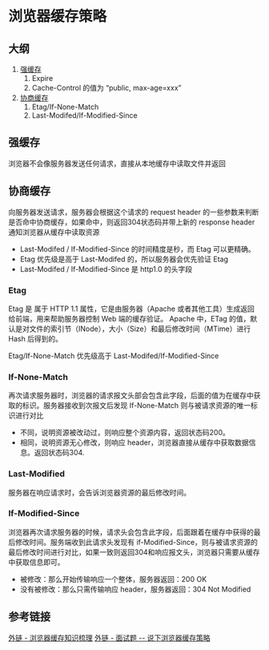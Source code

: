 # 浏览器缓存策略

## 大纲

1. [强缓存](#强缓存)
   1. Expire
   2. Cache-Control 的值为 “public, max-age=xxx”
2. [协商缓存](#协商缓存)
   1. Etag/If-None-Match
   2. Last-Modifed/If-Modified-Since

## 强缓存

浏览器不会像服务器发送任何请求，直接从本地缓存中读取文件并返回

## 协商缓存

向服务器发送请求，服务器会根据这个请求的 request header 的一些参数来判断是否命中协商缓存，如果命中，则返回304状态码并带上新的 response header 通知浏览器从缓存中读取资源

- Last-Modifed / If-Modified-Since 的时间精度是秒，而 Etag 可以更精确。
- Etag 优先级是高于 Last-Modifed 的，所以服务器会优先验证 Etag
- Last-Modifed / If-Modified-Since 是 http1.0  的头字段

### Etag

Etag 是 属于 HTTP 1.1 属性，它是由服务器（Apache 或者其他工具）生成返回给前端，用来帮助服务器控制 Web 端的缓存验证。
Apache 中，ETag 的值，默认是对文件的索引节（INode），大小（Size）和最后修改时间（MTime）进行 Hash 后得到的。

Etag/If-None-Match 优先级高于 Last-Modifed/If-Modified-Since

### If-None-Match

再次请求服务器时，浏览器的请求报文头部会包含此字段，后面的值为在缓存中获取的标识。服务器接收到次报文后发现 If-None-Match 则与被请求资源的唯一标识进行对比

- 不同，说明资源被改动过，则响应整个资源内容，返回状态码200。
- 相同，说明资源无心修改，则响应 header，浏览器直接从缓存中获取数据信息。返回状态码304.

### Last-Modified

服务器在响应请求时，会告诉浏览器资源的最后修改时间。

### If-Modified-Since

浏览器再次请求服务器的时候，请求头会包含此字段，后面跟着在缓存中获得的最后修改时间。服务端收到此请求头发现有 if-Modified-Since，则与被请求资源的最后修改时间进行对比，如果一致则返回304和响应报文头，浏览器只需要从缓存中获取信息即可。

- 被修改：那么开始传输响应一个整体，服务器返回：200 OK
- 没有被修改：那么只需传输响应 header，服务器返回：304 Not Modified

## 参考链接

[外链 - 浏览器缓存知识梳理](https://juejin.cn/post/6947936223126093861)
[外链 - 面试题 -- 说下浏览器缓存策略](https://juejin.cn/post/7068583507844399134)